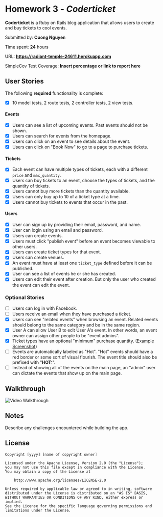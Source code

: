 # Homework 3 - *Coderticket*

**Coderticket** is a Ruby on Rails blog application that allows users to create and buy tickets to cool events.

Submitted by: **Cuong Nguyen**

Time spent: **24** hours

URL: **https://radiant-temple-24611.herokuapp.com**

SimpleCov Test Coverage: **Insert percentage or link to report here**

## User Stories

The following **required** functionality is complete:

* [x] 10 model tests, 2 route tests, 2 controller tests, 2 view tests.

#### Events

* [x] Users can see a list of upcoming events. Past events should not be shown.
* [x] Users can search for events from the homepage.
* [x] Users can click on an event to see details about the event.
* [x] Users can click on "Book Now" to go to a page to purchase tickets.

#### Tickets

* [x] Each event can have multiple types of tickets, each with a different `price` and `max_quantity`. 
* [x] Users can buy tickets to an event, choose the types of tickets, and the quantity of tickets.
* [x] Users cannot buy more tickets than the quantity available.
* [x] Users can only buy up to 10 of a ticket type at a time.
* [x] Users cannot buy tickets to events that occur in the past.

#### Users

* [x] User can sign up by providing their email, password, and name.
* [x] User can login using an email and password.
* [x] Users can create events.
* [x] Users must click "publish event" before an event becomes viewable to other users.
* [x] Users can create ticket types for that event.
* [x] Users can create venues.
* [x] An event must have at least one `ticket_type` defined before it can be published.
* [x] User can see a list of events he or she has created.
* [x] Users can edit their event after creation. But only the user who created the event can edit the event.

### Optional Stories

* [ ] Users can log in with Facebook.
* [ ] Users receive an email when they have purchased a ticket.
* [x] Users can see "related events" when browsing an event. Related events should belong to the same category and be in the same region.
* [x] User A can allow User B to edit User A's event. In other words, an event owner can assign other people to be "event admins".
* [x] Ticket types have an optional "minimum" purchase quantity. ([Example Screenshot](http://i.imgur.com/DOYtAR0.png))
* [ ] Events are automatically labeled as "Hot". "Hot" events should have a red border or some sort of visual flourish. The event title should also be prefixed with "**HOT:**".
* [ ] Instead of showing all of the events on the main page, an "admin" user can dictate the events that show up on the main page.

## Walkthrough

![Video Walkthrough](walkthrougth.gif)

## Notes

Describe any challenges encountered while building the app.

## License

    Copyright [yyyy] [name of copyright owner]

    Licensed under the Apache License, Version 2.0 (the "License");
    you may not use this file except in compliance with the License.
    You may obtain a copy of the License at

        http://www.apache.org/licenses/LICENSE-2.0

    Unless required by applicable law or agreed to in writing, software
    distributed under the License is distributed on an "AS IS" BASIS,
    WITHOUT WARRANTIES OR CONDITIONS OF ANY KIND, either express or implied.
    See the License for the specific language governing permissions and
    limitations under the License.
